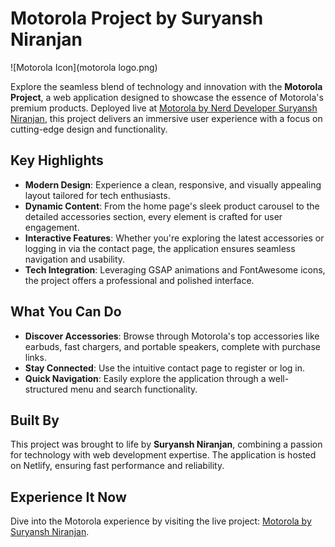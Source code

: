 # Motorola Project by Suryansh Niranjan
![Motorola Icon](motorola logo.png)

Explore the seamless blend of technology and innovation with the **Motorola Project**, a web application designed to showcase the essence of Motorola's premium products. Deployed live at [Motorola by Nerd Developer Suryansh Niranjan](https://motorola-by-nerd-developer-suryansh.netlify.app/), this project delivers an immersive user experience with a focus on cutting-edge design and functionality.

## Key Highlights
- **Modern Design**: Experience a clean, responsive, and visually appealing layout tailored for tech enthusiasts.
- **Dynamic Content**: From the home page's sleek product carousel to the detailed accessories section, every element is crafted for user engagement.
- **Interactive Features**: Whether you're exploring the latest accessories or logging in via the contact page, the application ensures seamless navigation and usability.
- **Tech Integration**: Leveraging GSAP animations and FontAwesome icons, the project offers a professional and polished interface.

## What You Can Do
- **Discover Accessories**: Browse through Motorola's top accessories like earbuds, fast chargers, and portable speakers, complete with purchase links.
- **Stay Connected**: Use the intuitive contact page to register or log in.
- **Quick Navigation**: Easily explore the application through a well-structured menu and search functionality.

## Built By
This project was brought to life by **Suryansh Niranjan**, combining a passion for technology with web development expertise. The application is hosted on Netlify, ensuring fast performance and reliability.

## Experience It Now
Dive into the Motorola experience by visiting the live project: [Motorola by Suryansh Niranjan](https://motorola-by-nerd-developer-suryansh.netlify.app/).

